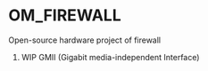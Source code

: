 # OM_FIREWALL
Open-source hardware project of firewall

1. WIP GMII (Gigabit media-independent Interface)
